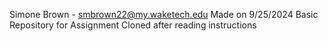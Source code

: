 Simone Brown - smbrown22@my.waketech.edu 
Made on 9/25/2024 
Basic Repository for Assignment 
Cloned after reading instructions 
